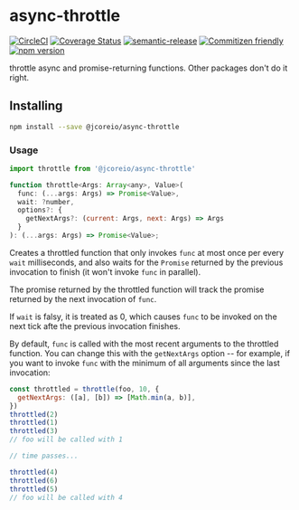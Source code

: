 # async-throttle

[![CircleCI](https://circleci.com/gh/jcoreio/async-throttle.svg?style=svg)](https://circleci.com/gh/jcoreio/async-throttle)
[![Coverage Status](https://codecov.io/gh/jcoreio/es2015-library-skeleton/branch/master/graph/badge.svg)](https://codecov.io/gh/jcoreio/async-throttle)
[![semantic-release](https://img.shields.io/badge/%20%20%F0%9F%93%A6%F0%9F%9A%80-semantic--release-e10079.svg)](https://github.com/semantic-release/semantic-release)
[![Commitizen friendly](https://img.shields.io/badge/commitizen-friendly-brightgreen.svg)](http://commitizen.github.io/cz-cli/)
[![npm version](https://badge.fury.io/js/%40jcoreio%2Fasync-throttle.svg)](https://badge.fury.io/js/%40jcoreio%2Fasync-throttle)

throttle async and promise-returning functions. Other packages don't do it right.

## Installing

```sh
npm install --save @jcoreio/async-throttle
```

### Usage

```js
import throttle from '@jcoreio/async-throttle'
```

```js
function throttle<Args: Array<any>, Value>(
  func: (...args: Args) => Promise<Value>,
  wait: ?number,
  options?: {
    getNextArgs?: (current: Args, next: Args) => Args
  }
): (...args: Args) => Promise<Value>;
```

Creates a throttled function that only invokes `func` at most once per every `wait` milliseconds, and also waits for the
`Promise` returned by the previous invocation to finish (it won't invoke `func` in parallel).

The promise returned by the throttled function will track the promise returned by the next invocation of `func`.

If `wait` is falsy, it is treated as 0, which causes `func` to be invoked on the next tick afte the previous invocation
finishes.

By default, `func` is called with the most recent arguments to the throttled function. You can change this with the
`getNextArgs` option -- for example, if you want to invoke `func` with the minimum of all arguments since the last
invocation:

```js
const throttled = throttle(foo, 10, {
  getNextArgs: ([a], [b]) => [Math.min(a, b)],
})
throttled(2)
throttled(1)
throttled(3)
// foo will be called with 1

// time passes...

throttled(4)
throttled(6)
throttled(5)
// foo will be called with 4
```
